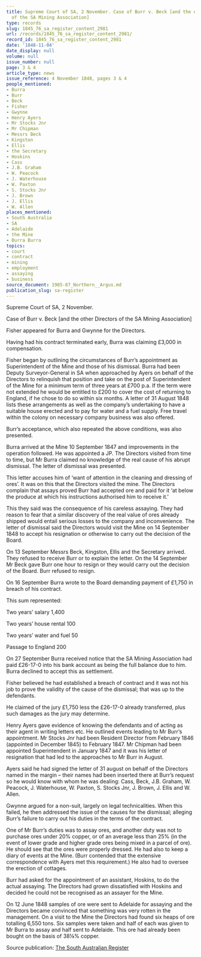 ```yaml
---
title: Supreme Court of SA, 2 November. Case of Burr v. Beck [and the other Directors
  of the SA Mining Association]
type: records
slug: 1845_76_sa_register_content_2981
url: /records/1845_76_sa_register_content_2981/
record_id: 1845_76_sa_register_content_2981
date: '1848-11-04'
date_display: null
volume: null
issue_number: null
page: 3 & 4
article_type: news
issue_reference: 4 November 1848, pages 3 & 4
people_mentioned:
- Burra
- Burr
- Beck
- Fisher
- Gwynne
- Henry Ayers
- Mr Stocks Jnr
- Mr Chipman
- Messrs Beck
- Kingston
- Ellis
- the Secretary
- Hoskins
- Cass
- J.B. Graham
- W. Peacock
- J. Waterhouse
- W. Paxton
- S. Stocks Jnr
- J. Brown
- J. Ellis
- W. Allen
places_mentioned:
- South Australia
- SA
- Adelaide
- the Mine
- Burra Burra
topics:
- court
- contract
- mining
- employment
- assaying
- business
source_document: 1985-87_Northern__Argus.md
publication_slug: sa-register
---
```


Supreme Court of SA, 2 November.

Case of Burr v. Beck [and the other Directors of the SA Mining Association]

Fisher appeared for Burra and Gwynne for the Directors.

Having had his contract terminated early, Burra was claiming £3,000 in compensation.

Fisher began by outlining the circumstances of Burr’s appointment as Superintendent of the Mine and those of his dismissal.  Burra had been Deputy Surveyor-General in SA when approached by Ayers on behalf of the Directors to relinquish that position and take on the post of Superintendent of the Mine for a minimum term of three years at £700 p.a.  If the term were not extended he would be entitled to £200 to cover the cost of returning to England, if he chose to do so within six months.  A letter of 31 August 1848 lists these arrangements as well as the company’s undertaking to have a suitable house erected and to pay for water and a fuel supply.  Free travel within the colony on necessary company business was also offered.

Burr’s acceptance, which also repeated the above conditions, was also presented.

Burra arrived at the Mine 10 September 1847 and improvements in the operation followed.  He was appointed a JP.  The Directors visited from time to time, but Mr Burra claimed no knowledge of the real cause of his abrupt dismissal.  The letter of dismissal was presented.

This letter accuses him of ‘want of attention in the cleaning and dressing of ores’.  It was on this that the Directors visited the mine.  The Directors complain that assays proved Burr had accepted ore and paid for it ‘at below the produce at which his instructions authorised him to receive it.’

This they said was the consequence of his careless assaying.  They had reason to fear that a similar discovery of the real value of ores already shipped would entail serious losses to the company and inconvenience.  The letter of dismissal said the Directors would visit the Mine on 14 September 1848 to accept his resignation or otherwise to carry out the decision of the Board.

On 13 September Messrs Beck, Kingston, Ellis and the Secretary arrived.  They refused to receive Burr or to explain the letter.  On the 14 September Mr Beck gave Burr one hour to resign or they would carry out the decision of the Board.  Burr refused to resign.

On 16 September Burra wrote to the Board demanding payment of £1,750 in breach of his contract.

This sum represented:

Two years’ salary	1,400

Two years’ house rental	100

Two years’ water and fuel	50

Passage to England	200

On 27 September Burra received notice that the SA Mining Association had paid £26-17-0 into his bank account as being the full balance due to him.  Burra declined to accept this as settlement.

Fisher believed he had established a breach of contract and it was not his job to prove the validity of the cause of the dismissal; that was up to the defendants.

He claimed of the jury £1,750 less the £26-17-0 already transferred, plus such damages as the jury may determine.

Henry Ayers gave evidence of knowing the defendants and of acting as their agent in writing letters etc. He outlined events leading to Mr Burr’s appointment.  Mr Stocks Jnr had been Resident Director from February 1846 (appointed in December 1845) to February 1847.  Mr Chipman had been appointed Superintendent in January 1847 and it was his letter of resignation that had led to the approaches to Mr Burr in August.

Ayers said he had signed the letter of 31 august on behalf of the Directors named in the margin – their names had been inserted there at Burr’s request so he would know with whom he was dealing: Cass, Beck, J.B. Graham, W. Peacock, J. Waterhouse, W. Paxton, S. Stocks Jnr, J. Brown, J. Ellis and W. Allen.

Gwynne argued for a non-suit, largely on legal technicalities.  When this failed, he then addressed the issue of the causes for the dismissal; alleging Burr’s failure to carry out his duties in the terms of the contract.

One of Mr Burr’s duties was to assay ores, and another duty was not to purchase ores under 20% copper, or of an average less than 25% (in the event of lower grade and higher grade ores being mixed in a parcel of ore).  He should see that the ores were properly dressed.  He had also to keep a diary of events at the Mine.  (Burr contended that the extensive correspondence with Ayers met this requirement.)  He also had to oversee the erection of cottages.

Burr had asked for the appointment of an assistant, Hoskins, to do the actual assaying.  The Directors had grown dissatisfied with Hoskins and decided he could not be recognised as an assayer for the Mine.

On 12 June 1848 samples of ore were sent to Adelaide for assaying and the Directors became convinced that something was very rotten in the management.  On a visit to the Mine the Directors had found six heaps of ore totalling 6,550 tons.  Six samples were taken and half of each was given to Mr Burra to assay and half sent to Adelaide.  This ore had already been bought on the basis of 38⅛% copper.

Source publication: [The South Australian Register](/publications/sa-register/)
